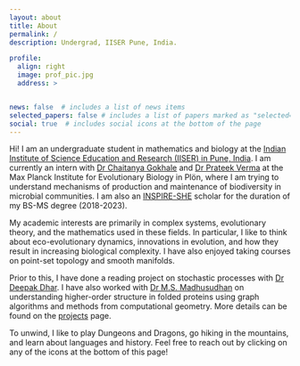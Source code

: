 ```yaml
---
layout: about
title: About
permalink: /
description: Undergrad, IISER Pune, India.

profile:
  align: right
  image: prof_pic.jpg
  address: > 


news: false  # includes a list of news items
selected_papers: false # includes a list of papers marked as "selected={true}"
social: true  # includes social icons at the bottom of the page
---
```


Hi! I am an undergraduate student in mathematics and biology at the [Indian Institute of Science Education and Research (IISER) in Pune, India](https://www.iiserpune.ac.in/). I am currently an intern with [Dr Chaitanya Gokhale](http://gokhalechaitanya.github.io/) and [Dr Prateek Verma](https://sites.google.com/view/prateekverma) at the Max Planck Institute for Evolutionary Biology in Pl&ouml;n, where I am trying to understand mechanisms of production and maintenance of biodiversity in microbial communities. I am also an [INSPIRE-SHE](https://online-inspire.gov.in/Account/INSPIREProgramme) scholar for the duration of my BS-MS degree (2018-2023). 

My academic interests are primarily in complex systems, evolutionary theory, and the mathematics used in these fields. In particular, I like to think about eco-evolutionary dynamics, innovations in evolution, and how they result in increasing biological complexity. I have also enjoyed taking courses on point-set topology and smooth manifolds. 

Prior to this, I have done a reading project on stochastic processes with [Dr Deepak Dhar](https://theory.tifr.res.in/~ddhar/). I have also worked with [Dr M.S. Madhusudhan](http://cospi.iiserpune.ac.in/cospi/index.html) on understanding higher-order structure in folded proteins using graph algorithms and methods from computational geometry. More details can be found on the [projects](https://gauravathreya.github.io/projects/) page. 

To unwind, I like to play Dungeons and Dragons, go hiking in the mountains, and learn about languages and history. Feel free to reach out by clicking on any of the icons at the bottom of this page! 
